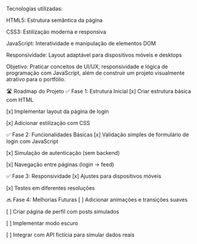 Tecnologias utilizadas:

HTML5: Estrutura semântica da página

CSS3: Estilização moderna e responsiva

JavaScript: Interatividade e manipulação de elementos DOM

Responsividade: Layout adaptável para dispositivos móveis e desktops

Objetivo: Praticar conceitos de UI/UX, responsividade e lógica de programação com JavaScript, além de construir um projeto visualmente atrativo para o portfólio.

🛣️ Roadmap do Projeto
✅ Fase 1: Estrutura Inicial
[x] Criar estrutura básica com HTML

[x] Implementar layout da página de login

[x] Adicionar estilização com CSS

✅ Fase 2: Funcionalidades Básicas
[x] Validação simples de formulário de login com JavaScript

[x] Simulação de autenticação (sem backend)

[x] Navegação entre páginas (login → feed)

✅ Fase 3: Responsividade
[x] Ajustes para dispositivos móveis

[x] Testes em diferentes resoluções

🔜 Fase 4: Melhorias Futuras
[ ] Adicionar animações e transições suaves

[ ] Criar página de perfil com posts simulados

[ ] Implementar modo escuro

[ ] Integrar com API fictícia para simular dados reais
